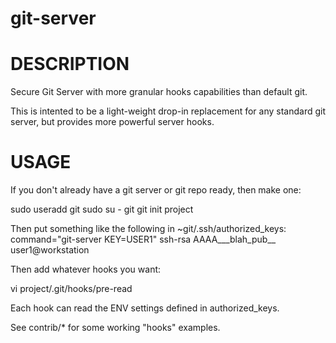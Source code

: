 # git-server

# DESCRIPTION

Secure Git Server with more granular hooks capabilities than default git.

This is intented to be a light-weight drop-in replacement for any
standard git server, but provides more powerful server hooks.

# USAGE

If you don't already have a git server or git repo ready, then make one:

  sudo useradd git
  sudo su - git
  git init project

Then put something like the following in ~git/.ssh/authorized_keys:
command="git-server KEY=USER1" ssh-rsa AAAA___blah_pub__ user1@workstation

Then add whatever hooks you want:

  vi project/.git/hooks/pre-read

Each hook can read the ENV settings defined in authorized_keys.

See contrib/* for some working "hooks" examples.
